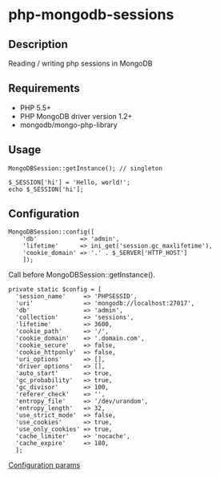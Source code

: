 # php-mongodb-sessions

## Description
Reading / writing php sessions in MongoDB

## Requirements
* PHP 5.5+
* PHP MongoDB driver version 1.2+
* mongodb/mongo-php-library

## Usage
	MongoDBSession::getInstance(); // singleton
	
	$_SESSION['hi'] = 'Hello, world!';
	echo $_SESSION['hi'];
	
## Configuration
	MongoDBSession::config([
		'db'            => 'admin',
		'lifetime'      => ini_get('session.gc_maxlifetime'),
		'cookie_domain' => '.' . $_SERVER['HTTP_HOST']
		]);
	
Call before MongoDBSession::getInstance().

	private static $config = [
      'session_name'     => 'PHPSESSID',
      'uri'              => 'mongodb://localhost:27017',
      'db'               => 'admin',
      'collection'       => 'sessions',
      'lifetime'         => 3600,
      'cookie_path'      => '/',
      'cookie_domain'    => '.domain.com',
      'cookie_secure'    => false,
      'cookie_httponly'  => false,
      'uri_options'      => [],
      'driver_options'   => [],
      'auto_start'       => true,
      'gc_probability'   => true,
      'gc_divisor'       => 100,
      'referer_check'    => '',
      'entropy_file'     => '/dev/urandom',
      'entropy_length'   => 32,
      'use_strict_mode'  => false,
      'use_cookies'      => true,
      'use_only_cookies' => true,
      'cache_limiter'    => 'nocache',
      'cache_expire'     => 180,
      ];
      
[Configuration params](http://php.net/manual/ru/session.configuration.php)